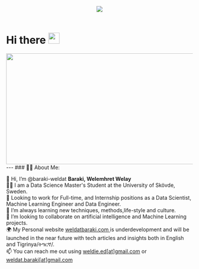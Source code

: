 <div id="header" align="center">
  <img src="https://media.giphy.com/media/R03zWv5p1oNSQd91EP/giphy.gif" >
</div>
<br/>
<img src="https://komarev.com/ghpvc/?username=baraki-weldat&style=flat-square&color=blue" alt=""/>

<h1>
  Hi there
  <img src="https://media.giphy.com/media/hvRJCLFzcasrR4ia7z/giphy.gif" width="30px"/>
</h1>
<div align="center">
  <img src="https://media.giphy.com/media/dWesBcTLavkZuG35MI/giphy.gif" width="600" height="300"/>
</div>
--- 
### 👨‍💻 About Me:



👋 Hi, I’m @baraki-weldat <b> Baraki, Welemhret Welay</b> <br/>
👨‍🎓 I am a Data Science Master's Student at the University of Skövde, Sweden. <br/>
👀 Looking to work for Full-time, and Internship positions as a Data Scientist, Machine Learning Engineer and Data Engineer. <br/>
🌱 I’m always learning new techniques, methods,life-style and culture. <br/>
💞️ I’m looking to collaborate on artificial intelligence and Machine Learning projects.<br/>
🌍 My Personal website <a href="http://weldatbaraki.com/"> weldatbaraki.com </a> is underdevelopment and will be launched in the near future with tech articles and insights both in English and Tigrinya/ትግርኛ/. <br/>
📫 You can reach me out using <a href="mailto:weldie.ed@gmail.com">weldie.ed[at]gmail.com</a> or <a href="mailto:weldat.baraki@gmail.com">weldat.baraki[at]gmail.com </a> <br/>

<!---
baraki-weldat/baraki-weldat is a ✨ special ✨ repository because its `README.md` (this file) appears on your GitHub profile.
You can click the Preview link to take a look at your changes.
--->
